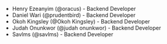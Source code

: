 - Henry Ezeanyim (@oracus) - Backend Developer
- Daniel Wari (@prudentbird) - Backend Developer
- Okoh Kingsley (@Okoh Kingsley) - Backend Developer
- Judah Onunkwor (@judah onunkwor) - Backend Developer
- Savlms (@savlms) - Backend Developer

